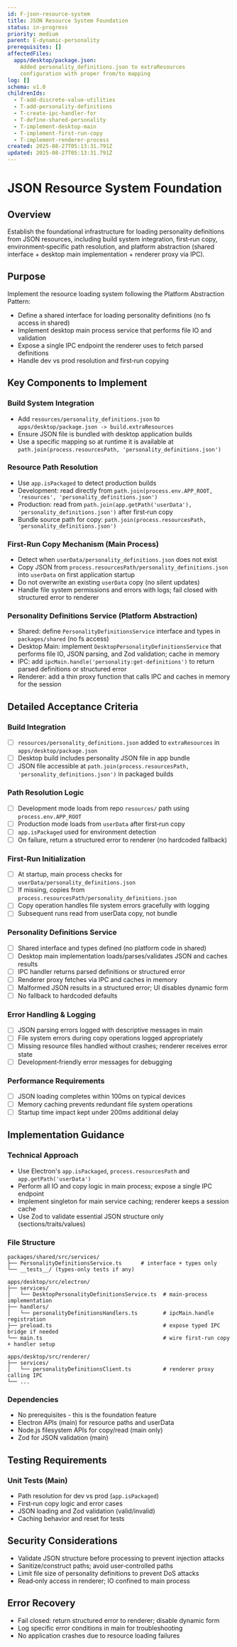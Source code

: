 ```yaml
---
id: F-json-resource-system
title: JSON Resource System Foundation
status: in-progress
priority: medium
parent: E-dynamic-personality
prerequisites: []
affectedFiles:
  apps/desktop/package.json:
    Added personality_definitions.json to extraResources
    configuration with proper from/to mapping
log: []
schema: v1.0
childrenIds:
  - T-add-discrete-value-utilities
  - T-add-personality-definitions
  - T-create-ipc-handler-for
  - T-define-shared-personality
  - T-implement-desktop-main
  - T-implement-first-run-copy
  - T-implement-renderer-process
created: 2025-08-27T05:13:31.791Z
updated: 2025-08-27T05:13:31.791Z
---
```


# JSON Resource System Foundation

## Overview

Establish the foundational infrastructure for loading personality definitions from JSON resources, including build system integration, first‑run copy, environment‑specific path resolution, and platform abstraction (shared interface + desktop main implementation + renderer proxy via IPC).

## Purpose

Implement the resource loading system following the Platform Abstraction Pattern:

- Define a shared interface for loading personality definitions (no fs access in shared)
- Implement desktop main process service that performs file IO and validation
- Expose a single IPC endpoint the renderer uses to fetch parsed definitions
- Handle dev vs prod resolution and first‑run copying

## Key Components to Implement

### Build System Integration

- Add `resources/personality_definitions.json` to `apps/desktop/package.json -> build.extraResources`
- Ensure JSON file is bundled with desktop application builds
- Use a specific mapping so at runtime it is available at `path.join(process.resourcesPath, 'personality_definitions.json')`

### Resource Path Resolution

- Use `app.isPackaged` to detect production builds
- Development: read directly from `path.join(process.env.APP_ROOT, 'resources', 'personality_definitions.json')`
- Production: read from `path.join(app.getPath('userData'), 'personality_definitions.json')` after first‑run copy
- Bundle source path for copy: `path.join(process.resourcesPath, 'personality_definitions.json')`

### First-Run Copy Mechanism (Main Process)

- Detect when `userData/personality_definitions.json` does not exist
- Copy JSON from `process.resourcesPath/personality_definitions.json` into `userData` on first application startup
- Do not overwrite an existing `userData` copy (no silent updates)
- Handle file system permissions and errors with logs; fail closed with structured error to renderer

### Personality Definitions Service (Platform Abstraction)

- Shared: define `PersonalityDefinitionsService` interface and types in `packages/shared` (no fs access)
- Desktop Main: implement `DesktopPersonalityDefinitionsService` that performs file IO, JSON parsing, and Zod validation; cache in memory
- IPC: add `ipcMain.handle('personality:get-definitions')` to return parsed definitions or structured error
- Renderer: add a thin proxy function that calls IPC and caches in memory for the session

## Detailed Acceptance Criteria

### Build Integration

- [ ] `resources/personality_definitions.json` added to `extraResources` in `apps/desktop/package.json`
- [ ] Desktop build includes personality JSON file in app bundle
- [ ] JSON file accessible at `path.join(process.resourcesPath, 'personality_definitions.json')` in packaged builds

### Path Resolution Logic

- [ ] Development mode loads from repo `resources/` path using `process.env.APP_ROOT`
- [ ] Production mode loads from `userData` after first‑run copy
- [ ] `app.isPackaged` used for environment detection
- [ ] On failure, return a structured error to renderer (no hardcoded fallback)

### First-Run Initialization

- [ ] At startup, main process checks for `userData/personality_definitions.json`
- [ ] If missing, copies from `process.resourcesPath/personality_definitions.json`
- [ ] Copy operation handles file system errors gracefully with logging
- [ ] Subsequent runs read from userData copy, not bundle

### Personality Definitions Service

- [ ] Shared interface and types defined (no platform code in shared)
- [ ] Desktop main implementation loads/parses/validates JSON and caches results
- [ ] IPC handler returns parsed definitions or structured error
- [ ] Renderer proxy fetches via IPC and caches in memory
- [ ] Malformed JSON results in a structured error; UI disables dynamic form
- [ ] No fallback to hardcoded defaults

### Error Handling & Logging

- [ ] JSON parsing errors logged with descriptive messages in main
- [ ] File system errors during copy operations logged appropriately
- [ ] Missing resource files handled without crashes; renderer receives error state
- [ ] Development‑friendly error messages for debugging

### Performance Requirements

- [ ] JSON loading completes within 100ms on typical devices
- [ ] Memory caching prevents redundant file system operations
- [ ] Startup time impact kept under 200ms additional delay

## Implementation Guidance

### Technical Approach

- Use Electron's `app.isPackaged`, `process.resourcesPath` and `app.getPath('userData')`
- Perform all IO and copy logic in main process; expose a single IPC endpoint
- Implement singleton for main service caching; renderer keeps a session cache
- Use Zod to validate essential JSON structure only (sections/traits/values)

### File Structure

```
packages/shared/src/services/
├── PersonalityDefinitionsService.ts      # interface + types only
└── __tests__/ (types-only tests if any)

apps/desktop/src/electron/
├── services/
│   └── DesktopPersonalityDefinitionsService.ts  # main-process implementation
├── handlers/
│   └── personalityDefinitionsHandlers.ts        # ipcMain.handle registration
├── preload.ts                                   # expose typed IPC bridge if needed
└── main.ts                                      # wire first-run copy + handler setup

apps/desktop/src/renderer/
├── services/
│   └── personalityDefinitionsClient.ts          # renderer proxy calling IPC
└── ...
```

### Dependencies

- No prerequisites - this is the foundation feature
- Electron APIs (main) for resource paths and userData
- Node.js filesystem APIs for copy/read (main only)
- Zod for JSON validation (main)

## Testing Requirements

### Unit Tests (Main)

- Path resolution for dev vs prod (`app.isPackaged`)
- First‑run copy logic and error cases
- JSON loading and Zod validation (valid/invalid)
- Caching behavior and reset for tests

## Security Considerations

- Validate JSON structure before processing to prevent injection attacks
- Sanitize/construct paths; avoid user‑controlled paths
- Limit file size of personality definitions to prevent DoS attacks
- Read‑only access in renderer; IO confined to main process

## Error Recovery

- Fail closed: return structured error to renderer; disable dynamic form
- Log specific error conditions in main for troubleshooting
- No application crashes due to resource loading failures
